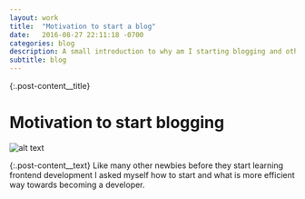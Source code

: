 ```yaml
---
layout: work
title:  "Motivation to start a blog"
date:   2016-08-27 22:11:18 -0700
categories: blog
description: A small introduction to why am I starting blogging and other thoughts out loud.  
subtitle: blog
---
```

{:.post-content__title}
# Motivation to start blogging

![alt text](https://d13yacurqjgara.cloudfront.net/users/3460/screenshots/1089675/mcfly_gear_2013.png)

{:.post-content__text}
Like many other newbies before they start learning frontend development I asked myself how to start and what is
more efficient way towards becoming a developer.  
